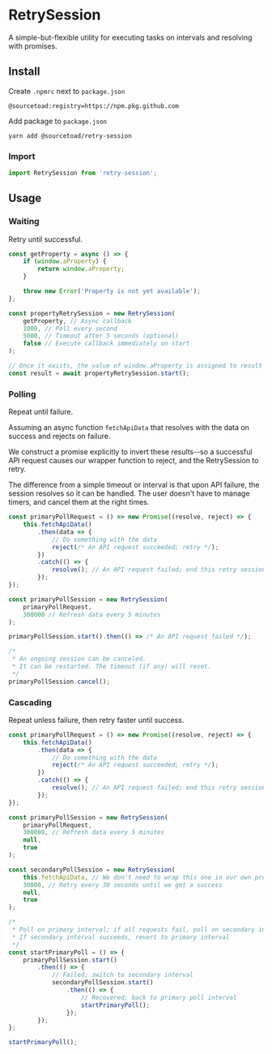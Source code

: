 # RetrySession
A simple-but-flexible utility for executing tasks on intervals and resolving with promises.

## Install
Create `.npmrc` next to `package.json`
```text
@sourcetoad:registry=https://npm.pkg.github.com
```

Add package to `package.json`
```shell
yarn add @sourcetoad/retry-session
```

### Import
```js
import RetrySession from 'retry-session';
```

## Usage

### Waiting
Retry until successful.

```js
const getProperty = async () => {
    if (window.aProperty) {
        return window.aProperty;
    }

    throw new Error('Property is not yet available');
};

const propertyRetrySession = new RetrySession(
    getProperty, // Async callback
    1000, // Poll every second
    5000, // Timeout after 5 seconds (optional)
    false // Execute callback immediately on start
);

// Once it exists, the value of window.aProperty is assigned to result
const result = await propertyRetrySession.start();
```

### Polling
Repeat until failure.

Assuming an async function `fetchApiData` that resolves with the data on success and rejects on failure.

We construct a promise explicitly to invert these results--so a successful API request causes
our wrapper function to reject, and the RetrySession to retry.

The difference from a simple timeout or interval is that upon API failure, the session resolves so it can be handled.
The user doesn't have to manage timers, and cancel them at the right times.

```js
const primaryPollRequest = () => new Promise((resolve, reject) => {
    this.fetchApiData()
        .then(data => {
            // Do something with the data
            reject(/* An API request succeeded; retry */);
        })
        .catch(() => {
            resolve(); // An API request failed; end this retry session
        });
});

const primaryPollSession = new RetrySession(
    primaryPollRequest,
    300000 // Refresh data every 5 minutes
);

primaryPollSession.start().then(() => /* An API request failed */);

/*
 * An ongoing session can be canceled.
 * It can be restarted. The timeout (if any) will reset.
 */
primaryPollSession.cancel();
```

### Cascading
Repeat unless failure, then retry faster until success.
```js
const primaryPollRequest = () => new Promise((resolve, reject) => {
    this.fetchApiData()
        .then(data => {
            // Do something with the data
            reject(/* An API request succeeded; retry */);
        })
        .catch(() => {
            resolve(); // An API request failed; end this retry session
        });
});

const primaryPollSession = new RetrySession(
    primaryPollRequest,
    300000, // Refresh data every 5 minutes
    null,
    true
);

const secondaryPollSession = new RetrySession(
    this.fetchApiData, // We don't need to wrap this one in our own promise
    30000, // Retry every 30 seconds until we get a success
    null,
    true
);

/*
 * Poll on primary interval; if all requests fail, poll on secondary interval
 * If secondary interval succeeds, revert to primary interval
 */
const startPrimaryPoll = () => {
    primaryPollSession.start()
        .then(() => {
            // Failed; switch to secondary interval
            secondaryPollSession.start()
                .then(() => {
                    // Recovered; back to primary poll interval
                    startPrimaryPoll();
                });
        });
};

startPrimaryPoll();
```
